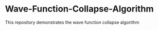 # Wave-Function-Collapse-Algorithm
This repository demonstrates the wave function collapse algorithm
